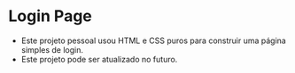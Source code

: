 # Login Page
- Este projeto pessoal usou HTML e CSS puros para construir uma página simples de login.
- Este projeto pode ser atualizado no futuro.